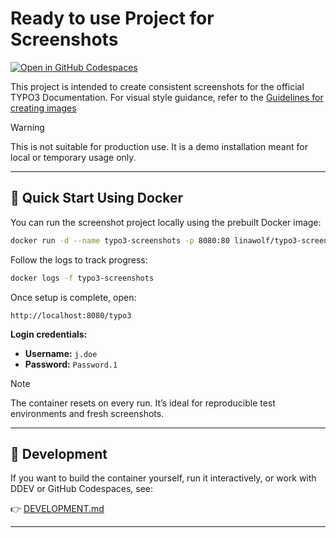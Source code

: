 # Ready to use Project for Screenshots

[![Open in GitHub Codespaces](https://github.com/codespaces/badge.svg)](https://github.com/TYPO3-Documentation/site-introduction)

This project is intended to create consistent screenshots for the official TYPO3 Documentation.
For visual style guidance, refer to the
[Guidelines for creating images](https://docs.typo3.org/permalink/h2document:guidelines-for-images)

> [!WARNING]
> This is not suitable for production use. It is a demo installation meant for local or temporary usage only.

---

## 🚀 Quick Start Using Docker

You can run the screenshot project locally using the prebuilt Docker image:

```bash
docker run -d --name typo3-screenshots -p 8080:80 linawolf/typo3-screenshots
```

Follow the logs to track progress:

```bash
docker logs -f typo3-screenshots
```

Once setup is complete, open:

```
http://localhost:8080/typo3
```

**Login credentials:**

- **Username:** `j.doe`
- **Password:** `Password.1`

> [!NOTE]
> The container resets on every run. It’s ideal for reproducible test environments and fresh screenshots.

---

## 🔧 Development

If you want to build the container yourself, run it interactively, or work with DDEV or GitHub Codespaces, see:

👉 [DEVELOPMENT.md](./DEVELOPMENT.md)

---
